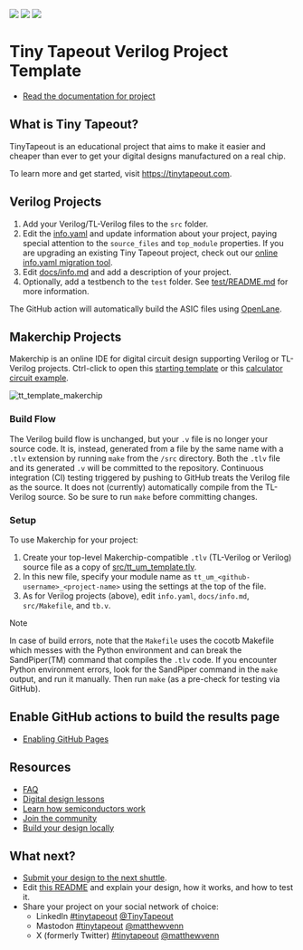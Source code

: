 ![](../../workflows/gds/badge.svg) ![](../../workflows/docs/badge.svg) ![](../../workflows/test/badge.svg)

# Tiny Tapeout Verilog Project Template

- [Read the documentation for project](docs/info.md)

## What is Tiny Tapeout?

TinyTapeout is an educational project that aims to make it easier and cheaper than ever to get your digital designs manufactured on a real chip.

To learn more and get started, visit https://tinytapeout.com.

## Verilog Projects

1. Add your Verilog/TL-Verilog files to the `src` folder.
2. Edit the [info.yaml](info.yaml) and update information about your project, paying special attention to the `source_files` and `top_module` properties. If you are upgrading an existing Tiny Tapeout project, check out our [online info.yaml migration tool](https://tinytapeout.github.io/tt-yaml-upgrade-tool/).
3. Edit [docs/info.md](docs/info.md) and add a description of your project.
4. Optionally, add a testbench to the `test` folder. See [test/README.md](test/README.md) for more information.

The GitHub action will automatically build the ASIC files using [OpenLane](https://www.zerotoasiccourse.com/terminology/openlane/).

## Makerchip Projects

Makerchip is an online IDE for digital circuit design supporting Verilog or TL-Verilog projects.
Ctrl-click to open this [starting template](https://www.makerchip.com/sandbox?code_url=https:%2F%2Fraw.githubusercontent.com%2Fstevehoover%2Ftt06-verilog-template%2Fmain%2Fsrc%2Ftt_um_template.tlv#)
or this [calculator circuit example](https://www.makerchip.com/sandbox?code_url=https:%2F%2Fraw.githubusercontent.com%2Fstevehoover%2Fmakerchip_examples%2Fmain%2Ftiny_tapeout_examples%2Ftt_um_calculator.tlv#).

![tt_template_makerchip](https://github.com/stevehoover/tt05-verilog-demo/assets/11302288/37f65ea1-6898-41ac-a5b1-c9afb7b824f1)

### Build Flow

The Verilog build flow is unchanged, but your `.v` file is no longer your source code. It is, instead, generated from a file
by the same name with a `.tlv` extension by running `make` from the `/src` directory.
Both the `.tlv` file and its generated `.v` will be committed to the repository. Continuous integration (CI) testing
triggered by pushing to GitHub treats the Verilog file as the source. It does not (currently) automatically compile
from the TL-Verilog source. So be sure to run `make` before committing changes.

### Setup

To use Makerchip for your project:

1. Create your top-level Makerchip-compatible `.tlv` (TL-Verilog or Verilog) source file as a copy of [src/tt_um_template.tlv](src/tt_um_template.tlv).
1. In this new file, specify your module name as `tt_um_<github-username>_<project-name>` using the settings at the top of the file.
1. As for Verilog projects (above), edit `info.yaml`, `docs/info.md`, `src/Makefile`, and `tb.v`.

> [!NOTE]
> In case of build errors, note that the `Makefile` uses the cocotb Makefile which messes with the Python environment and
> can break the SandPiper(TM) command that compiles the `.tlv` code. If you encounter Python environment errors, look for
> the SandPiper command in the `make` output, and run it manually. Then run `make` (as a pre-check for testing via GitHub).

## Enable GitHub actions to build the results page

- [Enabling GitHub Pages](https://tinytapeout.com/faq/#my-github-action-is-failing-on-the-pages-part)

## Resources

- [FAQ](https://tinytapeout.com/faq/)
- [Digital design lessons](https://tinytapeout.com/digital_design/)
- [Learn how semiconductors work](https://tinytapeout.com/siliwiz/)
- [Join the community](https://tinytapeout.com/discord)
- [Build your design locally](https://docs.google.com/document/d/1aUUZ1jthRpg4QURIIyzlOaPWlmQzr-jBn3wZipVUPt4)

## What next?

- [Submit your design to the next shuttle](https://app.tinytapeout.com/).
- Edit [this README](README.md) and explain your design, how it works, and how to test it.
- Share your project on your social network of choice:
  - LinkedIn [#tinytapeout](https://www.linkedin.com/search/results/content/?keywords=%23tinytapeout) [@TinyTapeout](https://www.linkedin.com/company/100708654/)
  - Mastodon [#tinytapeout](https://chaos.social/tags/tinytapeout) [@matthewvenn](https://chaos.social/@matthewvenn)
  - X (formerly Twitter) [#tinytapeout](https://twitter.com/hashtag/tinytapeout) [@matthewvenn](https://twitter.com/matthewvenn)
